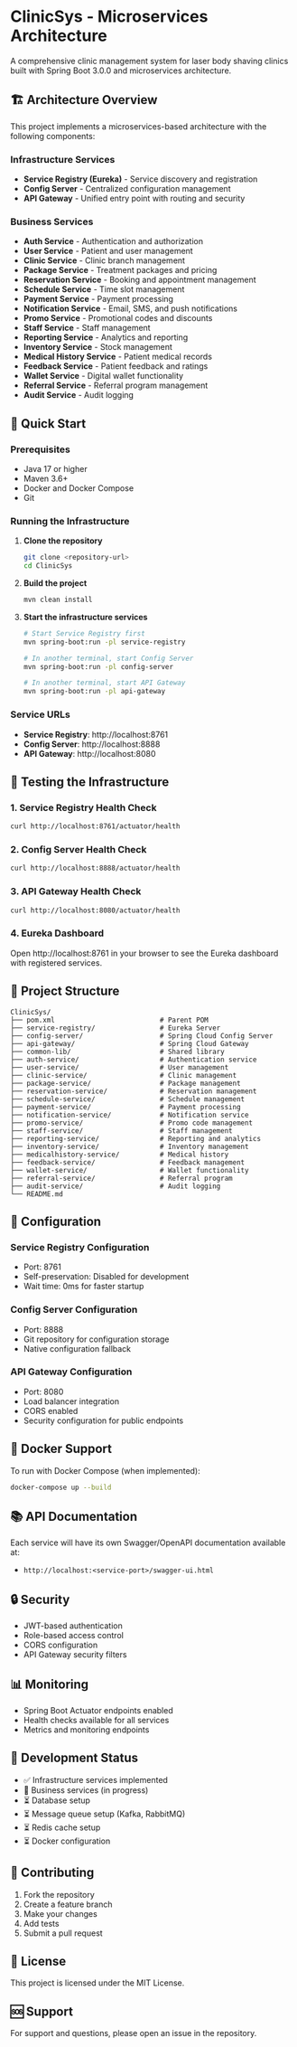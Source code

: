 # ClinicSys - Microservices Architecture

A comprehensive clinic management system for laser body shaving clinics built with Spring Boot 3.0.0 and microservices architecture.

## 🏗️ Architecture Overview

This project implements a microservices-based architecture with the following components:

### Infrastructure Services
- **Service Registry (Eureka)** - Service discovery and registration
- **Config Server** - Centralized configuration management
- **API Gateway** - Unified entry point with routing and security

### Business Services
- **Auth Service** - Authentication and authorization
- **User Service** - Patient and user management
- **Clinic Service** - Clinic branch management
- **Package Service** - Treatment packages and pricing
- **Reservation Service** - Booking and appointment management
- **Schedule Service** - Time slot management
- **Payment Service** - Payment processing
- **Notification Service** - Email, SMS, and push notifications
- **Promo Service** - Promotional codes and discounts
- **Staff Service** - Staff management
- **Reporting Service** - Analytics and reporting
- **Inventory Service** - Stock management
- **Medical History Service** - Patient medical records
- **Feedback Service** - Patient feedback and ratings
- **Wallet Service** - Digital wallet functionality
- **Referral Service** - Referral program management
- **Audit Service** - Audit logging

## 🚀 Quick Start

### Prerequisites
- Java 17 or higher
- Maven 3.6+
- Docker and Docker Compose
- Git

### Running the Infrastructure

1. **Clone the repository**
   ```bash
   git clone <repository-url>
   cd ClinicSys
   ```

2. **Build the project**
   ```bash
   mvn clean install
   ```

3. **Start the infrastructure services**
   ```bash
   # Start Service Registry first
   mvn spring-boot:run -pl service-registry
   
   # In another terminal, start Config Server
   mvn spring-boot:run -pl config-server
   
   # In another terminal, start API Gateway
   mvn spring-boot:run -pl api-gateway
   ```

### Service URLs

- **Service Registry**: http://localhost:8761
- **Config Server**: http://localhost:8888
- **API Gateway**: http://localhost:8080

## 🧪 Testing the Infrastructure

### 1. Service Registry Health Check
```bash
curl http://localhost:8761/actuator/health
```

### 2. Config Server Health Check
```bash
curl http://localhost:8888/actuator/health
```

### 3. API Gateway Health Check
```bash
curl http://localhost:8080/actuator/health
```

### 4. Eureka Dashboard
Open http://localhost:8761 in your browser to see the Eureka dashboard with registered services.

## 📁 Project Structure

```
ClinicSys/
├── pom.xml                          # Parent POM
├── service-registry/                # Eureka Server
├── config-server/                   # Spring Cloud Config Server
├── api-gateway/                     # Spring Cloud Gateway
├── common-lib/                      # Shared library
├── auth-service/                    # Authentication service
├── user-service/                    # User management
├── clinic-service/                  # Clinic management
├── package-service/                 # Package management
├── reservation-service/             # Reservation management
├── schedule-service/                # Schedule management
├── payment-service/                 # Payment processing
├── notification-service/            # Notification service
├── promo-service/                   # Promo code management
├── staff-service/                   # Staff management
├── reporting-service/               # Reporting and analytics
├── inventory-service/               # Inventory management
├── medicalhistory-service/          # Medical history
├── feedback-service/                # Feedback management
├── wallet-service/                  # Wallet functionality
├── referral-service/                # Referral program
├── audit-service/                   # Audit logging
└── README.md
```

## 🔧 Configuration

### Service Registry Configuration
- Port: 8761
- Self-preservation: Disabled for development
- Wait time: 0ms for faster startup

### Config Server Configuration
- Port: 8888
- Git repository for configuration storage
- Native configuration fallback

### API Gateway Configuration
- Port: 8080
- Load balancer integration
- CORS enabled
- Security configuration for public endpoints

## 🐳 Docker Support

To run with Docker Compose (when implemented):

```bash
docker-compose up --build
```

## 📚 API Documentation

Each service will have its own Swagger/OpenAPI documentation available at:
- `http://localhost:<service-port>/swagger-ui.html`

## 🔒 Security

- JWT-based authentication
- Role-based access control
- CORS configuration
- API Gateway security filters

## 📊 Monitoring

- Spring Boot Actuator endpoints enabled
- Health checks available for all services
- Metrics and monitoring endpoints

## 🚧 Development Status

- ✅ Infrastructure services implemented
- 🔄 Business services (in progress)
- ⏳ Database setup
- ⏳ Message queue setup (Kafka, RabbitMQ)
- ⏳ Redis cache setup
- ⏳ Docker configuration

## 🤝 Contributing

1. Fork the repository
2. Create a feature branch
3. Make your changes
4. Add tests
5. Submit a pull request

## 📄 License

This project is licensed under the MIT License.

## 🆘 Support

For support and questions, please open an issue in the repository.
